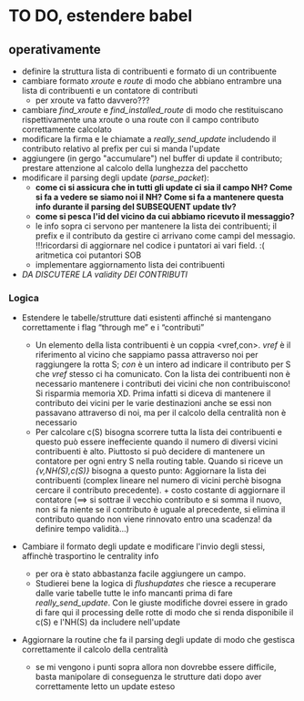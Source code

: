 # TO DO, estendere babel
## operativamente
- definire la struttura lista di contribuenti e formato di un contribuente
- cambiare formato *xroute* e *route* di modo che abbiano entrambre una lista di contribuenti e un contatore di contributi
  - per xroute va fatto davvero???
- cambiare *find_xroute* e *find_installed_route* di modo che restituiscano rispettivamente una xroute o una route con il campo contributo correttamente calcolato
- modificare la firma e le chiamate a *really_send_update* includendo il contributo relativo al prefix per cui si manda l'update
- aggiungere (in gergo "accumulare") nel buffer di update il contributo; prestare attenzione al calcolo della lunghezza del pacchetto
- modificare il parsing degli update (*parse_packet*):
  - **come ci si assicura che in tutti gli update ci sia il campo NH? Come si fa a vedere se siamo noi il NH? Come si fa a mantenere questa info durante il parsing del SUBSEQUENT update tlv?**
  - **come si pesca l'id del vicino da cui abbiamo ricevuto il messaggio?**
  - le info sopra ci servono per mantenere la lista dei contribuenti; il prefix e il contributo da gestire ci arrivano come campi del messagio. !!!ricordarsi di aggiornare nel codice i puntatori ai vari field. :( aritmetica coi putantori SOB
  - implementare aggiornamento lista dei contribuenti
- *DA DISCUTERE LA validity DEI CONTRIBUTI*

### Logica
- Estendere le tabelle/strutture dati esistenti affinché si mantengano correttamente i flag “through me” e i “contributi”
  - Un elemento della lista contribuenti è un coppia <vref,con>. *vref* è il riferimento al vicino che sappiamo passa attraverso noi per raggiungere la rotta S; *con* è un intero ad indicare il contributo per S che *vref* stesso ci ha comunicato.  Con la lista dei contribuenti non è necessario mantenere i contributi dei vicini che non contribuiscono! Si risparmia memoria XD. Prima infatti si diceva di mantenere il contributo dei vicini per le varie destinazioni anche se essi non passavano attraverso di noi, ma per il calcolo della centralità non è necessario
  - Per calcolare c(S) bisogna scorrere tutta la lista dei contribuenti e questo può essere ineffeciente quando il numero di diversi vicini contribuenti è alto. Piuttosto si può decidere di mantenere un contatore per ogni entry S nella routing table. Quando si riceve un *{v,NH(S),c(S)}* bisogna a questo punto: Aggiornare la lista dei contribuenti (complex lineare nel numero di vicini perchè bisogna cercare il contributo precedente). + costo costante di aggiornare il contatore (==> si sottrae il vecchio contributo e si somma il nuovo, non si fa niente se il contributo è uguale al precedente, si elimina il contributo quando non viene rinnovato entro una scadenza! da definire tempo validità...)

- Cambiare il formato degli update e modificare l'invio degli stessi, affinchè trasportino le centrality info
  - per ora è stato abbastanza facile aggiungere un campo.
  - Studierei bene la logica di *flushupdates* che riesce a recuperare dalle varie tabelle tutte le info mancanti prima di fare *really_send_update*. Con le giuste modifiche dovrei essere in grado di fare qui il processing delle rotte di modo che si renda disponibile il c(S) e l'NH(S) da includere nell'update
- Aggiornare la routine che fa il parsing degli update di modo che gestisca correttamente il calcolo della centralità
  - se mi vengono i punti sopra allora non dovrebbe essere difficile, basta manipolare di conseguenza le strutture dati dopo aver correttamente letto un update esteso
